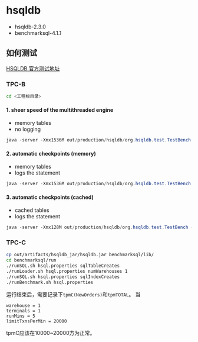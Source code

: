 # hsqldb

- hsqldb-2.3.0
- benchmarksql-4.1.1

## 如何测试

[HSQLDB 官方测试地址](http://hsqldb.org/web/hsqlPerformanceTests.html)

### TPC-B

```sh
cd <工程根目录>
```

#### 1. sheer speed of the multithreaded engine

- memory tables
- no logging

```java
java -server -Xmx1536M out/production/hsqldb/org.hsqldb.test.TestBench -tps 40 -driver out/production/hsqldb/org.hsqldb.jdbcDriver -url jdbc:hsqldb:mem:test;hsqldb.tx=mvcc -user sa -init -clients 4 -tpc 8000
```

#### 2. automatic checkpoints (memory)

- memory tables
- logs the statement

```java
java -server -Xmx1536M out/production/hsqldb/org.hsqldb.test.TestBench -tps 40 -driver out/production/hsqldb/org.hsqldb.jdbcDriver -url jdbc:hsqldb:file:test;hsqldb.log_size=200;hsqldb.tx=mvcc -user sa -init -clients 4 -tpc 8000
```

#### 3. automatic checkpoints (cached)

- cached tables
- logs the statement

```java
java -server -Xmx128M out/production/hsqldb/org.hsqldb.test.TestBench -tps 40 -driver out/production/hsqldb/org.hsqldb.jdbcDriver -url jdbc:hsqldb:file:test;hsqldb.default_table_type=cached;hsqldb.log_size=200;hsqldb.tx=mvcc -user sa -init -clients 4 -tpc 8000
```

### TPC-C
```sh
cp out/artifacts/hsqldb_jar/hsqldb.jar benchmarksql/lib/
cd benchmarksql/run
./runSQL.sh hsql.properties sqlTableCreates
./runLoader.sh hsql.properties numWarehouses 1
./runSQL.sh hsql.properties sqlIndexCreates
./runBenchmark.sh hsql.properties
```

运行结束后，需要记录下`tpmC(NewOrders)`和`tpmTOTAL`。
当
```
warehouse = 1
terminals = 1
runMins = 5
limitTxnsPerMin = 20000
```
tpmC应该在10000~20000方为正常。
